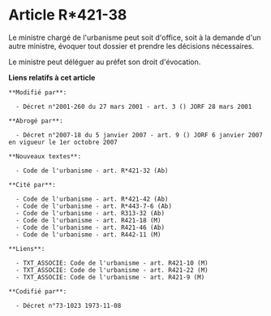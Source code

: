 # Article R*421-38

Le ministre chargé de l'urbanisme peut soit d'office, soit à la demande d'un autre ministre, évoquer tout dossier et prendre
les décisions nécessaires.

Le ministre peut déléguer au préfet son droit d'évocation.

**Liens relatifs à cet article**

	**Modifié par**:

	  - Décret n°2001-260 du 27 mars 2001 - art. 3 () JORF 28 mars 2001

	**Abrogé par**:

	  - Décret n°2007-18 du 5 janvier 2007 - art. 9 () JORF 6 janvier 2007 en vigueur le 1er octobre 2007

	**Nouveaux textes**:

	  - Code de l'urbanisme - art. R*421-32 (Ab)

	**Cité par**:

	  - Code de l'urbanisme - art. R*421-42 (Ab)
	  - Code de l'urbanisme - art. R*443-7-6 (Ab)
	  - Code de l'urbanisme - art. R313-32 (Ab)
	  - Code de l'urbanisme - art. R421-18 (M)
	  - Code de l'urbanisme - art. R421-46 (Ab)
	  - Code de l'urbanisme - art. R442-11 (M)

	**Liens**:

	  - TXT_ASSOCIE: Code de l'urbanisme - art. R421-10 (M)
	  - TXT_ASSOCIE: Code de l'urbanisme - art. R421-22 (M)
	  - TXT_ASSOCIE: Code de l'urbanisme - art. R421-9 (M)

	**Codifié par**:

	  - Décret n°73-1023 1973-11-08
